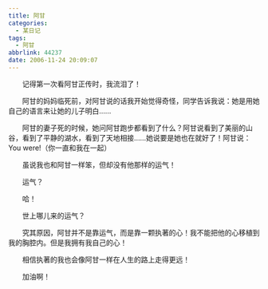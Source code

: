 ```yaml
---
title: 阿甘
categories:
  - 某日记
tags:
  - 阿甘
abbrlink: 44237
date: 2006-11-24 20:09:07
---
```


&emsp;&emsp;记得第一次看阿甘正传时，我流泪了！

&emsp;&emsp;阿甘的妈妈临死前，对阿甘说的话我开始觉得奇怪，同学告诉我说：她是用她自己的语言来让她的儿子明白……

&emsp;&emsp;阿甘的妻子死的时候，她问阿甘跑步都看到了什么？阿甘说看到了美丽的山谷，看到了平静的湖水，看到了天地相接……她说要是她也在就好了！阿甘说：You were!（你一直和我在一起）

&emsp;&emsp;虽说我也和阿甘一样笨，但却没有他那样的运气！

&emsp;&emsp;运气？

&emsp;&emsp;哈！

&emsp;&emsp;世上哪儿来的运气？

&emsp;&emsp;究其原因，阿甘并不是靠运气，而是靠一颗执著的心！我不能把他的心移植到我的胸腔内。但是我拥有我自己的心！

&emsp;&emsp;相信执著的我也会像阿甘一样在人生的路上走得更远！

&emsp;&emsp;加油啊！

